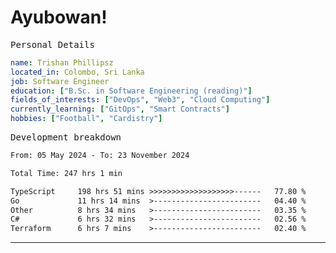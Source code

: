 # Ayubowan!

<samp>Personal Details</samp>

```yaml
name: Trishan Phillipsz
located_in: Colombo, Sri Lanka
job: Software Engineer
education: ["B.Sc. in Software Engineering (reading)"]
fields_of_interests: ["DevOps", "Web3", "Cloud Computing"]
currently_learning: ["GitOps", "Smart Contracts"]
hobbies: ["Football", "Cardistry"]
```

<samp>Development breakdown</samp>

<!--START_SECTION:waka-->

```txt
From: 05 May 2024 - To: 23 November 2024

Total Time: 247 hrs 1 min

TypeScript     198 hrs 51 mins >>>>>>>>>>>>>>>>>>>------   77.80 %
Go             11 hrs 14 mins  >------------------------   04.40 %
Other          8 hrs 34 mins   >------------------------   03.35 %
C#             6 hrs 32 mins   >------------------------   02.56 %
Terraform      6 hrs 7 mins    >------------------------   02.40 %
```

<!--END_SECTION:waka-->

---
